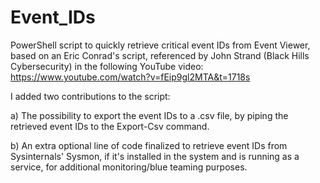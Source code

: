# Event_IDs
PowerShell script to quickly retrieve critical event IDs from Event Viewer, based on an Eric Conrad's script, referenced by John Strand (Black Hills Cybersecurity) in the following YouTube video: https://www.youtube.com/watch?v=fEip9gl2MTA&t=1718s

I added two contributions to the script:


   a) The possibility to export the event IDs to a .csv file, by piping the retrieved event IDs to the Export-Csv command.
   
   b) An extra optional line of code finalized to retrieve event IDs from Sysinternals' Sysmon, if it's installed in the system and is running as a service, for additional monitoring/blue teaming purposes.

